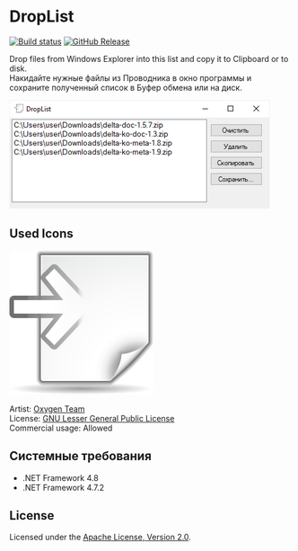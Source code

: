 # DropList

[![Build status]][appveyor]
[![GitHub Release]][releases]

Drop files from Windows Explorer into this list and copy it to Clipboard
or to disk.  
Накидайте нужные файлы из Проводника в окно программы и сохраните полученный
список в Буфер обмена или на диск.

![Рабочее окно приложения]

## Used Icons

![Icon]

Artist: [Oxygen Team]  
License: [GNU Lesser General Public License]  
Commercial usage: Allowed

## Системные требования

 * .NET Framework 4.8
 * .NET Framework 4.7.2

## License

Licensed under the [Apache License, Version 2.0].

[Apache License, Version 2.0]: http://www.apache.org/licenses/LICENSE-2.0 "LICENSE"

[Oxygen Team]: https://iconarchive.com/artist/oxygen-icons.org.html
[GNU Lesser General Public License]: https://www.gnu.org/licenses/lgpl-3.0.html

[appveyor]: https://ci.appveyor.com/project/diev/droplist
[releases]: https://github.com/diev/DropList/releases/latest

[Build status]: https://ci.appveyor.com/api/projects/status/a45f6pot1x4cfvdr?svg=true
[GitHub Release]: https://img.shields.io/github/release/diev/DropList.svg

[Рабочее окно приложения]: assets/images/droplist.png
[Icon]: assets/images/Actions-document-import-icon.png
